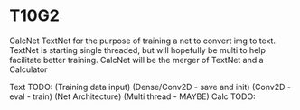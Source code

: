 # T10G2
CalcNet
TextNet for the purpose of training a net to convert img to text. TextNet is starting single threaded, but will hopefully be multi to help facilitate better training.
CalcNet will be the merger of TextNet and a Calculator 

Text TODO:
 (Training data input)
 (Dense/Conv2D - save and init)
 (Conv2D - eval - train)
 (Net Architecture) 
 (Multi thread - MAYBE)
Calc TODO:
